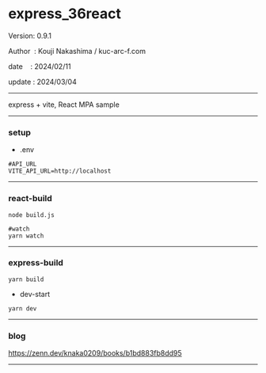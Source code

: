 ﻿# express_36react

 Version: 0.9.1

 Author  : Kouji Nakashima / kuc-arc-f.com

 date    : 2024/02/11

 update : 2024/03/04  

***

express + vite, React MPA sample

***
### setup

* .env
```
#API_URL
VITE_API_URL=http://localhost
```
***
### react-build

```
node build.js

#watch
yarn watch
```

***
### express-build

```
yarn build
```

* dev-start

```
yarn dev
```
***
### blog

https://zenn.dev/knaka0209/books/b1bd883fb8dd95

***

